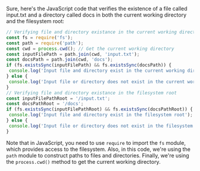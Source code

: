 Sure, here's the JavaScript code that verifies the existence of a file called input.txt and a directory called docs in both the current working directory and the filesystem root:
```javascript
// Verifying file and directory existance in the current working directory
const fs = require('fs');
const path = require('path');
const cwd = process.cwd(); // Get the current working directory
const inputFilePath = path.join(cwd, 'input.txt');
const docsPath = path.join(cwd, 'docs');
if (fs.existsSync(inputFilePath) && fs.existsSync(docsPath)) {
 console.log('Input file and directory exist in the current working directory');
} else {
 console.log('Input file or directory does not exist in the current working directory');
}
// Verifying file and directory existance in the filesystem root
const inputFilePathRoot = '/input.txt';
const docsPathRoot = '/docs';
if (fs.existsSync(inputFilePathRoot) && fs.existsSync(docsPathRoot)) {
 console.log('Input file and directory exist in the filesystem root');
} else {
 console.log('Input file or directory does not exist in the filesystem root');
}
``` 
Note that in JavaScript, you need to use `require` to import the `fs` module, which provides access to the filesystem. Also, in this code, we're using the `path` module to construct paths to files and directories. Finally, we're using the `process.cwd()` method to get the current working directory.

